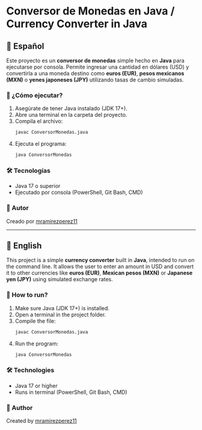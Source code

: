 # Conversor de Monedas en Java / Currency Converter in Java

## 📌 Español

Este proyecto es un **conversor de monedas** simple hecho en **Java** para ejecutarse por consola. Permite ingresar una cantidad en dólares (USD) y convertirla a una moneda destino como **euros (EUR)**, **pesos mexicanos (MXN)** o **yenes japoneses (JPY)** utilizando tasas de cambio simuladas.

### 🚀 ¿Cómo ejecutar?

1. Asegúrate de tener Java instalado (JDK 17+).
2. Abre una terminal en la carpeta del proyecto.
3. Compila el archivo:
   ```bash
   javac ConversorMonedas.java
   ```
4. Ejecuta el programa:
   ```bash
   java ConversorMonedas
   ```

### 🛠 Tecnologías
- Java 17 o superior
- Ejecutado por consola (PowerShell, Git Bash, CMD)

### 👤 Autor
Creado por [mramirezperez11](https://github.com/mramirezperez11)

---

## 📌 English

This project is a simple **currency converter** built in **Java**, intended to run on the command line. It allows the user to enter an amount in USD and convert it to other currencies like **euros (EUR)**, **Mexican pesos (MXN)** or **Japanese yen (JPY)** using simulated exchange rates.

### 🚀 How to run?

1. Make sure Java (JDK 17+) is installed.
2. Open a terminal in the project folder.
3. Compile the file:
   ```bash
   javac ConversorMonedas.java
   ```
4. Run the program:
   ```bash
   java ConversorMonedas
   ```

### 🛠 Technologies
- Java 17 or higher
- Runs in terminal (PowerShell, Git Bash, CMD)

### 👤 Author
Created by [mramirezperez11](https://github.com/mramirezperez11)
